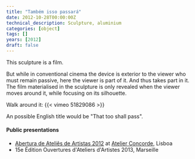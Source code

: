 ```yaml
---
title: "Também isso passará"
date: 2012-10-28T00:00:00Z
technical_description: Sculpture, aluminium
categories: [object]
tags: []
years: [2012]
draft: false
---
```


This sculpture is a film.
<!--more-->

But while in conventional cinema the device is exterior to the viewer who must remain passive, here the viewer is part of it. And thus takes part in it. The film materialised in the sculpture is only revealed when the viewer moves around it, while focusing on its silhouette.

Walk around it:
{{< vimeo 51829086 >}}

An possible English title would be "That too shall pass".

#### Public presentations

* [Abertura de Ateliês de Artistas 2012][1] at [Atelier Concorde][2], Lisboa
* 15e Édition Ouvertures d'Ateliers d'Artistes 2013, Marseille

[1]: https://castelodif.pt/index.php/castelo-d-if/aaa-2013
[2]: https://atelierconcorde.org
